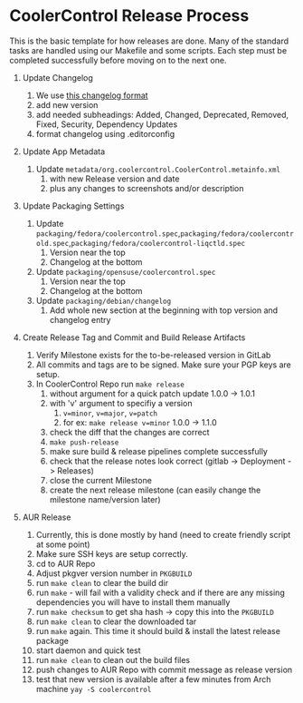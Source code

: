 # CoolerControl Release Process

This is the basic template for how releases are done. Many of the standard tasks are handled using
our Makefile and some scripts. Each step must be completed successfully before moving on to the next
one.

1. Update Changelog
   1. We use [this changelog format](https://keepachangelog.com/en/1.0.0/)
   2. add new version
   3. add needed subheadings: Added, Changed, Deprecated, Removed, Fixed, Security, Dependency
      Updates
   4. format changelog using .editorconfig
2. Update App Metadata
   1. Update `metadata/org.coolercontrol.CoolerControl.metainfo.xml`
      1. with new Release version and date
      2. plus any changes to screenshots and/or description
3. Update Packaging Settings
   1. Update
      `packaging/fedora/coolercontrol.spec`,`packaging/fedora/coolercontrold.spec`,`packaging/fedora/coolercontrol-liqctld.spec`
      1. Version near the top
      2. Changelog at the bottom
   2. Update `packaging/opensuse/coolercontrol.spec`
      1. Version near the top
      2. Changelog at the bottom
   3. Update `packaging/debian/changelog`
      1. Add whole new section at the beginning with top version and changelog entry
4. Create Release Tag and Commit and Build Release Artifacts

   1. Verify Milestone exists for the to-be-released version in GitLab
   2. All commits and tags are to be signed. Make sure your PGP keys are setup.
   3. In CoolerControl Repo run `make release`
      1. without argument for a quick patch update 1.0.0 -> 1.0.1
      2. with 'v' argument to specifiy a version
         1. `v=minor`, `v=major`, `v=patch`
         2. for ex: `make release v=minor` 1.0.0 -> 1.1.0
      3. check the diff that the changes are correct
      4. `make push-release`
      5. make sure build & release pipelines complete successfully
      6. check that the release notes look correct (gitlab -> Deployment -> Releases)
      7. close the current Milestone
      8. create the next release milestone (can easily change the milestone name/version later)

5. AUR Release
   1. Currently, this is done mostly by hand (need to create friendly script at some point)
   2. Make sure SSH keys are setup correctly.
   3. cd to AUR Repo
   4. Adjust pkgver version number in `PKGBUILD`
   5. run `make clean` to clear the build dir
   6. run `make` - will fail with a validity check and if there are any missing dependencies you
      will have to install them manually
   7. run `make checksum` to get sha hash -> copy this into the `PKGBUILD`
   8. run `make clean` to clear the downloaded tar
   9. run `make` again. This time it should build & install the latest release package
   10. start daemon and quick test
   11. run `make clean` to clean out the build files
   12. push changes to AUR Repo with commit message as release version
   13. test that new version is available after a few minutes from Arch machine
       `yay -S coolercontrol`
